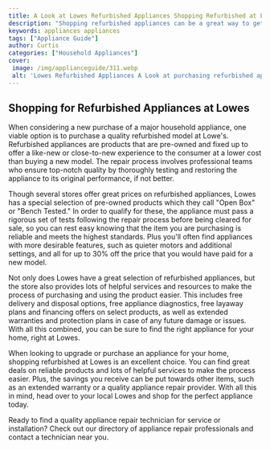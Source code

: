 ```yaml
---
title: A Look at Lowes Refurbished Appliances Shopping Refurbished at Lowes
description: "Shopping refurbished appliances can be a great way to get quality at a reduced price This article takes a look at Lowes and the refurbishedappliances they have to offer Learn more and see if a refurbished appliance is right for you"
keywords: appliances appliances
tags: ["Appliance Guide"]
author: Curtis
categories: ["Household Appliances"]
cover: 
 image: /img/applianceguide/311.webp
 alt: 'Lowes Refurbished Appliances A Look at purchasing refurbished appliances at Lowes'
---
```

## Shopping for Refurbished Appliances at Lowes
When considering a new purchase of a major household appliance, one viable option is to purchase a quality refurbished model at Lowe's. Refurbished appliances are products that are pre-owned and fixed up to offer a like-new or close-to-new experience to the consumer at a lower cost than buying a new model. The repair process involves professional teams who ensure top-notch quality by thoroughly testing and restoring the appliance to its original performance, if not better. 

Though several stores offer great prices on refurbished appliances, Lowes has a special selection of pre-owned products which they call "Open Box" or "Bench Tested." In order to qualify for these, the appliance must pass a rigorous set of tests following the repair process before being cleared for sale, so you can rest easy knowing that the item you are purchasing is reliable and meets the highest standards. Plus you'll often find appliances with more desirable features, such as quieter motors and additional settings, and all for up to 30% off the price that you would have paid for a new model.

Not only does Lowes have a great selection of refurbished appliances, but the store also provides lots of helpful services and resources to make the process of purchasing and using the product easier. This includes free delivery and disposal options, free appliance diagnostics, free layaway plans and financing offers on select products, as well as extended warranties and protection plans in case of any future damage or issues. With all this combined, you can be sure to find the right appliance for your home, right at Lowes. 

When looking to upgrade or purchase an appliance for your home, shopping refurbished at Lowes is an excellent choice. You can find great deals on reliable products and lots of helpful services to make the process easier. Plus, the savings you receive can be put towards other items, such as an extended warranty or a quality appliance repair provider. With all this in mind, head over to your local Lowes and shop for the perfect appliance today.

Ready to find a quality appliance repair technician for service or installation? Check out our directory of appliance repair professionals and contact a technician near you.
